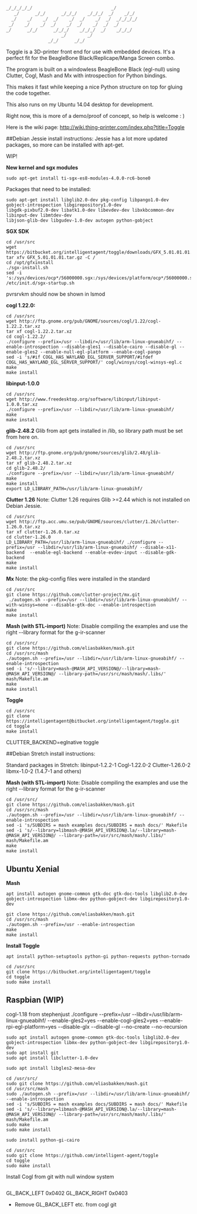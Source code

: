```python
_/_/_/_/_/                              _/         
   _/      _/_/      _/_/_/    _/_/_/  _/    _/_/     
  _/    _/    _/  _/    _/  _/    _/  _/  _/_/_/_/    
 _/    _/    _/  _/    _/  _/    _/  _/  _/            
_/      _/_/      _/_/_/    _/_/_/  _/    _/_/_/         
                     _/        _/                               
                _/_/      _/_/                                  
```

Toggle is a 3D-printer front end for use with embedded devices. 
It's a perfect fit for the BeagleBone Black/Replicape/Manga Screen combo.

The program is built on a windowless BeagleBone Black (egl-null) using Clutter, 
Cogl, Mash and Mx with introspection for Python bindings. 

This makes it fast while keeping a nice Python structure on top for gluing the 
code together. 

This also runs on my Ubuntu 14.04 desktop for development. 

Right now, this is more of a demo/proof of concept, so help is welcome : )

Here is the wiki page: http://wiki.thing-printer.com/index.php?title=Toggle


##Debian Jessie install instructions:
Jessie has a lot more updated packages, 
so more can be installed with apt-get. 

WIP!

**New kernel and sgx modules**
```
sudo apt-get install ti-sgx-es8-modules-4.0.0-rc6-bone0
```
Packages that need to be installed:
```
sudo apt-get install libglib2.0-dev pkg-config libpango1.0-dev gobject-introspection libgirepository1.0-dev 
libgdk-pixbuf2.0-dev libatk1.0-dev libevdev-dev libxkbcommon-dev libinput-dev libmtdev-dev 
libjson-glib-dev libgudev-1.0-dev autogen python-gobject
```

**SGX SDK**
```
cd /usr/src
wget https://bitbucket.org/intelligentagent/toggle/downloads/GFX_5.01.01.01.tar.gz
tar xfv GFX_5.01.01.01.tar.gz -C /
cd /opt/gfxinstall
./sgx-install.sh
sed -i 's:/sys/devices/ocp*/56000000.sgx:/sys/devices/platform/ocp*/56000000.sgx:' /etc/init.d/sgx-startup.sh
```
pvrsrvkm should now be shown in lsmod


**cogl 1.22.0:**
```
cd /usr/src
wget http://ftp.gnome.org/pub/GNOME/sources/cogl/1.22/cogl-1.22.2.tar.xz
tar xf cogl-1.22.2.tar.xz
cd cogl-1.22.2/
./configure --prefix=/usr --libdir=/usr/lib/arm-linux-gnueabihf/ --enable-introspection --disable-gles1 --disable-cairo --disable-gl --enable-gles2 --enable-null-egl-platform --enable-cogl-pango
sed -i 's/#if COGL_HAS_WAYLAND_EGL_SERVER_SUPPORT/#ifdef COGL_HAS_WAYLAND_EGL_SERVER_SUPPORT/' cogl/winsys/cogl-winsys-egl.c 
make
make install 
```

**libinput-1.0.0**
```
cd /usr/src
wget http://www.freedesktop.org/software/libinput/libinput-1.0.0.tar.xz
./configure --prefix=/usr --libdir=/usr/lib/arm-linux-gnueabihf/
make
make install
```

**glib-2.48.2**
Glib from apt gets installed in /lib, so library path must be set from here on. 
```
cd /usr/src
wget http://ftp.gnome.org/pub/gnome/sources/glib/2.48/glib-2.48.2.tar.xz
tar xf glib-2.48.2.tar.xz
cd glib-2.48.2/
./configure --prefix=/usr --libdir=/usr/lib/arm-linux-gnueabihf/
make
make install
export LD_LIBRARY_PATH=/usr/lib/arm-linux-gnueabihf/
```

**Clutter 1.26**
Note: Clutter 1.26 requires Glib >=2.44 which is not installed on Debian Jessie. 
```
cd /usr/src
wget http://ftp.acc.umu.se/pub/GNOME/sources/clutter/1.26/clutter-1.26.0.tar.xz
tar xf clutter-1.26.0.tar.xz
cd clutter-1.26.0
LD_LIBRARY_PATH=/usr/lib/arm-linux-gnueabihf/ ./configure --prefix=/usr --libdir=/usr/lib/arm-linux-gnueabihf/ --disable-x11-backend  --enable-egl-backend --enable-evdev-input --disable-gdk-backend
make
make install
```

**Mx**
Note: the pkg-config files were installed in the standard 
```
cd /usr/src
git clone https://github.com/clutter-project/mx.git
 ./autogen.sh --prefix=/usr --libdir=/usr/lib/arm-linux-gnueabihf/ --with-winsys=none --disable-gtk-doc --enable-introspection 
make
make install
```

**Mash (with STL-import)**
Note: Disable compiling the examples and 
use the right --library format for the g-ir-scanner
```
cd /usr/src/
git clone https://github.com/eliasbakken/mash.git
cd /usr/src/mash
./autogen.sh --prefix=/usr --libdir=/usr/lib/arm-linux-gnueabihf/ --enable-introspection
sed -i 's/--library=mash-@MASH_API_VERSION@/--library=mash-@MASH_API_VERSION@/ --library-path=/usr/src/mash/mash/.libs/' mash/Makefile.am
make
make install
```

**Toggle**
```
cd /usr/src
git clone https://intelligentagent@bitbucket.org/intelligentagent/toggle.git
cd toggle
make install
```


CLUTTER_BACKEND=eglnative toggle



##Debian Stretch install instructions:


Standard packages in Stretch:
libinput-1.2.2-1
Cogl-1.22.0-2
Clutter-1.26.0-2
libmx-1.0-2 (1.4.7-1 and others)

**Mash (with STL-import)**
Note: Disable compiling the examples and 
use the right --library format for the g-ir-scanner
```
cd /usr/src/
git clone https://github.com/eliasbakken/mash.git
cd /usr/src/mash
./autogen.sh --prefix=/usr --libdir=/usr/lib/arm-linux-gnueabihf/ --enable-introspection
sed -i 's/SUBDIRS = mash examples docs/SUBDIRS = mash docs/' Makefile
sed -i 's/--library=libmash-@MASH_API_VERSION@.la/--library=mash-@MASH_API_VERSION@/ --library-path=/usr/src/mash/mash/.libs/' mash/Makefile.am
make
make install
```



## Ubuntu Xenial 
**Mash**
```
apt install autogen gnome-common gtk-doc gtk-doc-tools libglib2.0-dev gobject-introspection libmx-dev python-gobject-dev libgirepository1.0-dev
```

```
git clone https://github.com/eliasbakken/mash.git
cd /usr/src/mash
./autogen.sh --prefix=/usr --enable-introspection
make
make install
```
**Install Toggle**
```
apt install python-setuptools python-gi python-requests python-tornado
```

```
cd /usr/src
git clone https://bitbucket.org/intelligentagent/toggle
cd toggle
sudo make install
```





## Raspbian (WIP)

cogl-1.18 from stephenjust
./configure --prefix=/usr --libdir=/usr/lib/arm-linux-gnueabihf/ --enable-gles2=yes --enable-cogl-gles2=yes --enable-rpi-egl-platform=yes --disable-glx --disable-gl --no-create --no-recursion


```
sudo apt install autogen gnome-common gtk-doc-tools libglib2.0-dev gobject-introspection libmx-dev python-gobject-dev libgirepository1.0-dev
sudo apt install git
sudo apt install libclutter-1.0-dev

sudo apt install libgles2-mesa-dev

cd /usr/src/
sudo git clone https://github.com/eliasbakken/mash.git
cd /usr/src/mash
sudo ./autogen.sh --prefix=/usr --libdir=/usr/lib/arm-linux-gnueabihf/ --enable-introspection
sed -i 's/SUBDIRS = mash examples docs/SUBDIRS = mash docs/' Makefile
sed -i 's/--library=libmash-@MASH_API_VERSION@.la/--library=mash-@MASH_API_VERSION@/ --library-path=/usr/src/mash/mash/.libs/' mash/Makefile.am
sudo make
sudo make install

sudo install python-gi-cairo

cd /usr/src
sudo git clone https://github.com/intelligent-agent/toggle
cd toggle
sudo make install
```

Install Cogl from git with null window system
```

```

GL_BACK_LEFT                      0x0402
GL_BACK_RIGHT                     0x0403

 - Remove GL_BACK_LEFT etc. from cogl git 





